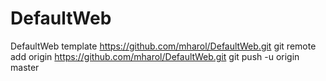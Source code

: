 # DefaultWeb
DefaultWeb template
https://github.com/mharol/DefaultWeb.git
git remote add origin https://github.com/mharol/DefaultWeb.git
git push -u origin master
